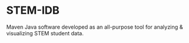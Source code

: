 # STEM-IDB
Maven Java software developed as an all-purpose tool for analyzing &amp; visualizing STEM student data.
